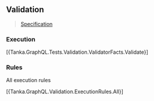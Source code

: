 ## Validation

> [Specification](https://facebook.github.io/graphql/June2018/#sec-Validation)


### Execution

[{Tanka.GraphQL.Tests.Validation.ValidatorFacts.Validate}]


### Rules

All execution rules

[{Tanka.GraphQL.Validation.ExecutionRules.All}]




